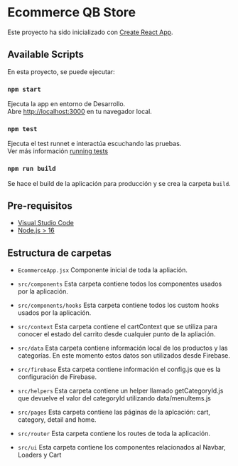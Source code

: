 # Ecommerce QB Store

Este proyecto ha sido inicializado con [Create React App](https://github.com/facebook/create-react-app).

## Available Scripts

En esta proyecto, se puede ejecutar:

### `npm start`

Ejecuta la app en entorno de Desarrollo.\
Abre [http://localhost:3000](http://localhost:3000) en tu navegador local.

### `npm test`

Ejecuta el test runnet e interactúa escuchando las pruebas.\
Ver más información [running tests](https://facebook.github.io/create-react-app/docs/running-tests)

### `npm run build`
Se hace el build de la aplicación para producción y se crea la carpeta `build`.


## Pre-requisitos
- [Visual Studio Code](https://code.visualstudio.com/)
- [Node.js > 16](https://nodejs.org/es/)

## Estructura de carpetas
- `EcommerceApp.jsx` Componente inicial de toda la apliación.

- `src/components` Esta carpeta contiene todos los componentes usados por la aplicación.

- `src/components/hooks` Esta carpeta contiene todos los custom hooks usados por la aplicación.

- `src/context` Esta carpeta contiene el cartContext que se utiliza para conocer el estado del carrito desde cualquier punto de la apliación.


- `src/data` Esta carpeta contiene información local de los productos y las categorías. En este momento estos datos son utilizados desde Firebase.

- `src/firebase` Esta carpeta contiene información el config.js que es la configuración de Firebase.

- `src/helpers` Esta carpeta contiene un helper llamado getCategoryId.js que devuelve el valor del categoryId utilizando data/menuItems.js

- `src/pages` Esta carpeta contiene las páginas de la aplcación: cart, category, detail and home.

- `src/router` Esta carpeta contiene los routes de toda la aplicación.

- `src/ui` Esta carpeta contiene los componentes relacionados al Navbar, Loaders y Cart

